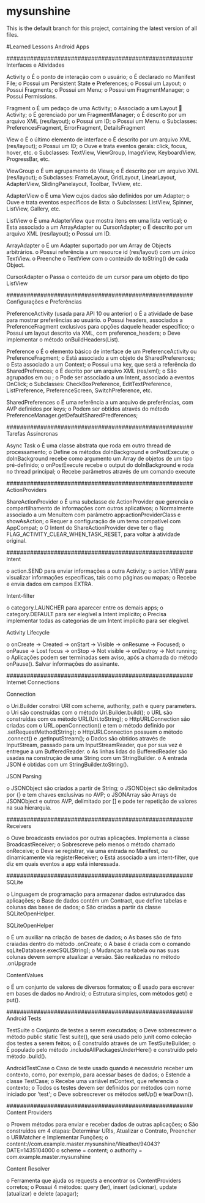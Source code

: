 # mysunshine
This is the default branch for this project, containing the latest version of all files.

#Learned Lessons
Android Apps

#######################################################
Interfaces e Atividades

Activity
o	É o ponto de interação com o usuário;
o	É declarado no Manifest File;
o	Possui um Persistent State e Preferences;
o	Possui um Layout;
o	Possui Fragments;
o	Possui um Menu;
o	Possui um FragmentManager;
o	Possui Permissions.

Fragment
o	É um pedaço de uma Activity;
o	Associado a um Layout  Activity;
o	É gerenciado por um FragmentManager;
o	É descrito por um arquivo XML (res/layout);
o	Possui um ID;
o	Possui um Menu.
o	Subclasses: PreferencesFragment, ErrorFragment, DetailsFragment

View
o	É o último elemento de interface 
o	É descrito por um arquivo XML (res/layout);
o	Possui um ID;
o	Ouve e trata eventos gerais: click, focus, hover, etc.
o	Subclasses: TextView, ViewGroup, ImageView, KeyboardView, ProgressBar, etc.

ViewGroup
o	É um agrupamento de Views;
o	É descrito por um arquivo XML (res/layout);
o	Subclasses: FrameLayout, GridLayout, LinearLayout, AdapterView, SlidingPanelayout, Toolbar, TvView, etc.

AdapterView
o	É uma View cujos dados são definidos por um Adapter;
o	Ouve e trata eventos específicos de lista: 
o	Subclasses: ListView, Spinner, ListView, Gallery, etc.

ListView
o	É uma AdapterView que mostra itens em uma lista vertical;
o	Esta associado a um ArrayAdapter ou CursorAdapter;
o	É descrito por um arquivo XML (res/layout);
o	Possui um ID.

ArrayAdapter
o	É um Adapter suportado por um Array de Objects arbitrários.
o	Possui referência a um resource id (res/layout) com um único TextView.
o	Preenche o TextView com o conteúdo do toString() de cada Object.

CursorAdapter
o Passa o conteúdo de um cursor para um objeto do tipo ListView

#######################################################
Configurações e Preferências

PreferenceActivity (usada para API 10 ou anterior)
o	É a atividade de base para mostrar preferências ao usuário.
o	Possui headers, associados a PreferenceFragment exclusivos para opções daquele header específico;
o	Possui um layout descrito via XML, com preference_headers;
o	Deve implementar o método onBuildHeaders(List).

Preference
o	É o elemento básico de interface de um PreferenceActivity ou PreferenceFragment;
o	Está associado a um objeto de SharedPreferences;
o	Esta associado a um Context;
o	Possui uma key, que será a referência do SharedPrefrences;
o	É decrito por um arquivo XML (res/xml);
o São agrupados em <PreferenceCategory> ou <PreferenceScreen>;
o Pode ser associado a um Intent, associado a eventos OnClick;
o	Subclasses: CheckBoxPreference, EditTextPreference, ListPreference, PreferenceScreen, SwitchPreference, etc.

SharedPreferences
o É uma referência a um arquivo de preferências, com AVP definidos por keys;
o Podem ser obtidos através do método PreferenceManager.getDefaultSharedPredferences;

#######################################################
Tarefas Assíncronas

Async Task
o É uma classe abstrata que roda em outro thread de processamento;
o Define os métodos doInBackground e onPostExecute;
o doInBackground recebe como argumento um Array de objetos de um tipo pré-definido;
o onPostExecute recebe o output do doInBackground e roda no thread principal;
o Recebe parâmetros através de um comando execute

#######################################################
ActionProviders

ShareActionProvider
o É uma subclasse de ActionProvider que gerencia o compartilhamento de informações com outros aplicativos;
o Normalmente associado a um MenuItem com parâmetro app:actionProviderClass e showAsAction;
o Requer a configuração de um tema compatível com AppCompat;
o O Intent do ShareActionProvider deve ter o flag FLAG_ACTIVITY_CLEAR_WHEN_TASK_RESET, para voltar à atividade original.

#######################################################
Intent

o action.SEND para enviar informações a outra Activity;
o action.VIEW para visualizar informações específicas, tais como páginas ou mapas;
o Recebe e envia dados em campos EXTRA.

Intent-filter

o category.LAUNCHER para aparecer entre os demais apps;
o category.DEFAULT para ser elegível a Intent implícito;
o Precisa implementar todas as categorias de um Intent implícito para ser elegível.

Activity Lifecycle

o onCreate -> Created -> onStart -> Visible -> onResume -> Focused;
o onPause -> Lost focus -> onStop -> Not visible -> onDestroy -> Not running;
o Aplicações podem ser terminadas sem aviso, após a chamada do método onPause(). Salvar informações do assinante.

#######################################################
Internet Connections

Connection

o Uri.Builder constroi URI com scheme, authority, path e query parameters.
o Uri são construídas com o método Urí.Builder.build();
o URL são construídas com os método URL(Uri.toString);
o HttpURLConnection são criadas com o URL.openConnection() e tem o método definido por .setRequestMethod(String);
o HttpURLConnection possuem o método .connect() e .getInputStream();
o Dados são obtidos através de InputStream, passado para um InputStreamReader, que por sua vez é entregue a um BufferedReader.
o As linhas lidas do BufferedReader são usadas na construção de uma String com um StringBuilder.
o A entrada JSON é obtidas com um StringBuilder.toString().

JSON Parsing

o JSONObject são criados a partir de String;
o JSONObject são delimitados por {} e tem chaves exclusivas no AVP;
o JSONArray são Arrays de JSONObject e outros AVP, delimitado por [] e pode ter repetição de valores na sua hierarquia.

#######################################################
Receivers

o Ouve broadcasts enviados por outras aplicações. Implementa a classe BroadcastReceiver;
o Sobrescreve pelo menos o método chamado onReceive;
o Deve se registrar, via uma entrada no Manifest, ou dinamicamente via registerReceiver;
o Está associado a um intent-filter, que diz em quais eventos a app está interessada.

#######################################################
SQLite

o Linguagem de programação para armazenar dados estruturados das aplicações;
o Base de dados contém um Contract, que define tabelas e colunas das bases de dados;
o São criadas a partir da classe SQLiteOpenHelper.

SQLiteOpenHelper

o É um auxiliar na criação de bases de dados;
o As bases são de fato craiadas dentro do método .onCreate;
o A base é criada com o comando sqLiteDatabase.execSQL(String);
o Mudanças na tabela ou nas suas colunas devem sempre atualizar a versão. São realizadas no método .onUpgrade

ContentValues

o É um conjunto de valores de diversos formatos;
o É usado para escrever em bases de dados no Android;
o Estrutura simples, com métodos get() e put().

#######################################################
Android Tests

TestSuite
o Conjunto de testes a serem executados;
o Deve sobrescrever o método public static Test suite(), que será usado pelo junit como coleção dos testes a serem feitos;
o É construído através de um TestSuiteBuilder;
o É populado pelo método .includeAllPackagesUnderHere() e construído pelo método .build().

AndroidTestCase
o Caso de teste usado quando é necessário receber um contexto, como, por exemplo, para acessar bases de dados;
o Estende a classe TestCase;
o Recebe uma variável mContext, que referencia o contexto;
o Todos os testes devem ser definidos por métodos com nome iniciado por 'test';
o Deve sobrescrever os métodos setUp() e tearDown().

#######################################################
Content Providers

o Provem métodos para enviar e receber dados de outras aplicações;
o São construídos em 4 etapas: Determinar URIs, Atualizar o Contrato, Preencher o URIMatcher e Implementar Funções;
o content://com.example.master.mysunshine/Weather/94043?DATE=1435104000
o scheme = content;
o authority = com.example.master.mysunshine

Content Resolver

o Ferramenta que ajuda os requests a encontrar os ContentProviders corretos;
o Possui 4 métodos: query (ler), insert (adicionar), update (atualizar) e delete (apagar);
